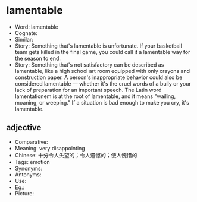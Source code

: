 # lamentable

- Word: lamentable
- Cognate: 
- Similar: 
- Story: Something that's lamentable is unfortunate. If your basketball team gets killed in the final game, you could call it a lamentable way for the season to end.
- Story: Something that's not satisfactory can be described as lamentable, like a high school art room equipped with only crayons and construction paper. A person's inappropriate behavior could also be considered lamentable — whether it's the cruel words of a bully or your lack of preparation for an important speech. The Latin word lamentationem is at the root of lamentable, and it means "wailing, moaning, or weeping." If a situation is bad enough to make you cry, it's lamentable.

## adjective

- Comparative: 
- Meaning: very disappointing
- Chinese: 十分令人失望的；令人遗憾的；使人惋惜的
- Tags: emotion
- Synonyms: 
- Antonyms: 
- Use: 
- Eg.: 
- Picture: 

